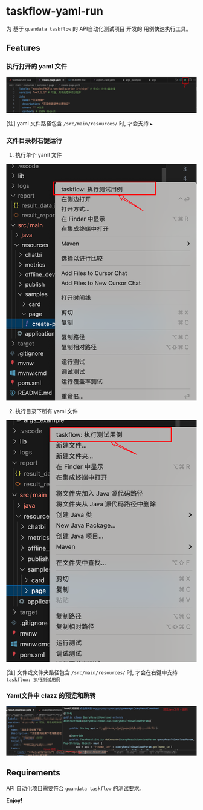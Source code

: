 # taskflow-yaml-run
为 基于 `guandata taskflow` 的 API自动化测试项目 开发的 用例快速执行工具。

## Features 
### 执行打开的 yaml 文件
![image](https://raw.githubusercontent.com/jameswhf/taskflow-yaml-run/main/src/assets/editor_title_run.png)

[注] yaml 文件路径包含 `/src/main/resources/` 时, 才会支持 `▶️`

### 文件目录树右键运行

1. 执行单个 yaml 文件

![image](https://raw.githubusercontent.com/jameswhf/taskflow-yaml-run/main/src/assets/yaml_right_context_run.png)

2. 执行目录下所有 yaml 文件

![image](https://raw.githubusercontent.com/jameswhf/taskflow-yaml-run/main/src/assets/dir_right_context_run.png)

[注] 文件或文件夹路径包含 `/src/main/resources/` 时, 才会在右键中支持 `taskflow: 执行测试用例`

### Yaml文件中 clazz 的预览和跳转

![image](https://raw.githubusercontent.com/jameswhf/taskflow-yaml-run/main/src/assets/clazz_hover.png)

## Requirements
API 自动化项目需要符合 `guandata taskflow` 的测试要求。

**Enjoy!**
